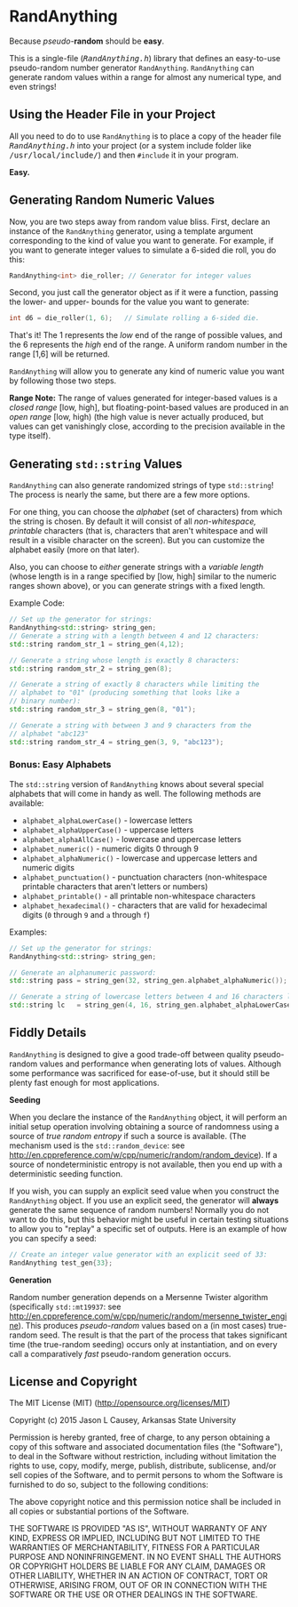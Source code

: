 RandAnything
============
Because _pseudo_-**random** should be **easy**.

This is a single-file (_<tt>RandAnything.h</tt>_) library that defines an easy-to-use pseudo-random number generator `RandAnything`.  `RandAnything` can generate random values within a range for almost any numerical type, and even strings!


## Using the Header File in your Project
All you need to do to use `RandAnything` is to place a copy of the header file _<tt>RandAnything.h</tt>_ into your project (or a system include folder like <tt>/usr/local/include/</tt>) and then `#include` it in your program.  

**Easy.**

## Generating Random Numeric Values
Now, you are two steps away from random value bliss. First, declare an instance of the `RandAnything` generator, using a template argument corresponding to the kind of value you want to generate.  For example, if you want to generate integer values to simulate a 6-sided die roll, you do this:
```cpp
RandAnything<int> die_roller; // Generator for integer values
```
Second, you just call the generator object as if it were a function, passing the lower- and upper- bounds for the value you want to generate:
```cpp
int d6 = die_roller(1, 6);   // Simulate rolling a 6-sided die.
```
That's it!  The 1 represents the _low_ end of the range of possible values, and the 6 represents the _high_ end of the range.  A uniform random number in the range [1,6] will be returned.

`RandAnything` will allow you to generate any kind of numeric value you want by following those two steps.

**Range Note:** The range of values generated for integer-based values is a _closed range_ [low, high], but floating-point-based values are produced in an _open range_ [low, high) (the high value is never actually produced, but values can get vanishingly close, according to the precision available in the type itself).

## Generating `std::string` Values
`RandAnything` can also generate randomized strings of type `std::string`!  The process is nearly the same, but there are a few more options.

For one thing, you can choose the _alphabet_ (set of characters) from which the string is chosen.  By default it will consist of all _non-whitespace, printable_ characters (that is, characters that aren't whitespace and will result in a visible character on the screen).  But you can customize the alphabet easily (more on that later).

Also, you can choose to _either_ generate strings with a _variable length_ (whose length is in a range specified by [low, high] similar to the numeric ranges shown above), or you can generate strings with a fixed length.

Example Code:
```cpp
// Set up the generator for strings:
RandAnything<std::string> string_gen;
// Generate a string with a length between 4 and 12 characters:
std::string random_str_1 = string_gen(4,12);

// Generate a string whose length is exactly 8 characters:
std::string random_str_2 = string_gen(8);

// Generate a string of exactly 8 characters while limiting the
// alphabet to "01" (producing something that looks like a 
// binary number):
std::string random_str_3 = string_gen(8, "01");

// Generate a string with between 3 and 9 characters from the 
// alphabet "abc123"
std::string random_str_4 = string_gen(3, 9, "abc123");
```

### Bonus: Easy Alphabets
The `std::string` version of `RandAnything` knows about several special alphabets that will come in handy as well.  The following methods are available:
* `alphabet_alphaLowerCase()` - lowercase letters
* `alphabet_alphaUpperCase()` - uppercase letters
* `alphabet_alphaAllCase()` - lowercase and uppercase letters
* `alphabet_numeric()` - numeric digits 0 through 9
* `alphabet_alphaNumeric()` - lowercase and uppercase letters and numeric digits
* `alphabet_punctuation()` - punctuation characters (non-whitespace printable characters that aren't letters or numbers)
* `alphabet_printable()` - all printable non-whitespace characters
* `alphabet_hexadecimal()` - characters that are valid for hexadecimal digits (`0` through `9` and `a` through `f`)

Examples:
```cpp
// Set up the generator for strings:
RandAnything<std::string> string_gen;

// Generate an alphanumeric password:
std::string pass = string_gen(32, string_gen.alphabet_alphaNumeric());

// Generate a string of lowercase letters between 4 and 16 characters long:
std::string lc   = string_gen(4, 16, string_gen.alphabet_alphaLowerCase());
```

## Fiddly Details
`RandAnything` is designed to give a good trade-off between quality pseudo-random values and performance when generating lots of values. Although some performance was sacrificed for ease-of-use, but it should still be plenty fast enough for most applications.

**Seeding**

When you declare the instance of the `RandAnything` object, it will perform an initial setup operation involving obtaining a source of randomness using a source of _true random entropy_ if such a source is available.  (The mechanism used is the `std::random_device`: see http://en.cppreference.com/w/cpp/numeric/random/random_device).  If a source of nondeterministic entropy is not available, then you end up with a deterministic seeding function.

If you wish, you can supply an explicit seed value when you construct the `RandAnything` object.  If you use an explicit seed, the generator will **always** generate the same sequence of random numbers!  Normally you do not want to do this, but this behavior might be useful in certain testing situations to allow you to "replay" a specific set of outputs.  Here is an example of how you can specify a seed:
```cpp
// Create an integer value generator with an explicit seed of 33:
RandAnything test_gen{33};
```

**Generation**

Random number generation depends on a Mersenne Twister algorithm (specifically `std::mt19937`: see http://en.cppreference.com/w/cpp/numeric/random/mersenne_twister_engine).  This produces _pseudo-random_ values based on a (in most cases) true-random seed.  The result is that the part of the process that takes significant time (the true-random seeding) occurs only at instantiation, and on every call a comparatively _fast_ pseudo-random generation occurs.

## License and Copyright

The MIT License (MIT)  (http://opensource.org/licenses/MIT)

Copyright (c) 2015 Jason L Causey, Arkansas State University

Permission is hereby granted, free of charge, to any person obtaining a copy
of this software and associated documentation files (the "Software"), to deal
in the Software without restriction, including without limitation the rights
to use, copy, modify, merge, publish, distribute, sublicense, and/or sell
copies of the Software, and to permit persons to whom the Software is
furnished to do so, subject to the following conditions:

The above copyright notice and this permission notice shall be included in
all copies or substantial portions of the Software.

THE SOFTWARE IS PROVIDED "AS IS", WITHOUT WARRANTY OF ANY KIND, EXPRESS OR
IMPLIED, INCLUDING BUT NOT LIMITED TO THE WARRANTIES OF MERCHANTABILITY,
FITNESS FOR A PARTICULAR PURPOSE AND NONINFRINGEMENT. IN NO EVENT SHALL THE
AUTHORS OR COPYRIGHT HOLDERS BE LIABLE FOR ANY CLAIM, DAMAGES OR OTHER
LIABILITY, WHETHER IN AN ACTION OF CONTRACT, TORT OR OTHERWISE, ARISING FROM,
OUT OF OR IN CONNECTION WITH THE SOFTWARE OR THE USE OR OTHER DEALINGS IN
THE SOFTWARE. 

